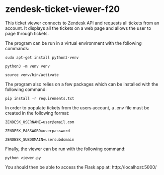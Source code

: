 # zendesk-ticket-viewer-f20

This ticket viewer connects to Zendesk API and requests all tickets from an account. It displays all the tickets on a web page and allows the user to page through tickets. 


The program can be run in a virtual environment with the following commands:

`sudo apt-get install python3-venv`

`python3 -m venv venv`

`source venv/bin/activate`


The program also relies on a few packages which can be installed with the following command:

`pip install -r requirements.txt`


In order to populate tickets from the users account, a .env file must be created in the following format:

`ZENDESK_USERNAME=user@email.com`

`ZENDESK_PASSWORD=userpassword`

`ZENDESK_SUBDOMAIN=usersubdomain`


Finally, the viewer can be run with the following command:

`python viewer.py`


You should then be able to access the Flask app at: http://localhost:5000/
